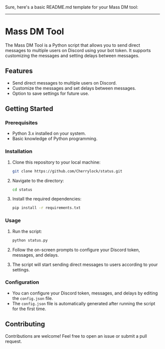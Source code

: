Sure, here's a basic README.md template for your Mass DM tool:

---

# Mass DM Tool

The Mass DM Tool is a Python script that allows you to send direct messages to multiple users on Discord using your bot token. It supports customizing the messages and setting delays between messages.

## Features

- Send direct messages to multiple users on Discord.
- Customize the messages and set delays between messages.
- Option to save settings for future use.

## Getting Started

### Prerequisites

- Python 3.x installed on your system.
- Basic knowledge of Python programming.

### Installation

1. Clone this repository to your local machine:

    ```bash
    git clone https://github.com/Cherrylock/status.git
    ```

2. Navigate to the directory:

    ```bash
    cd status
    ```

3. Install the required dependencies:

    ```bash
    pip install -r requirements.txt
    ```

### Usage

1. Run the script:

    ```bash
    python status.py
    ```

2. Follow the on-screen prompts to configure your Discord token, messages, and delays.
3. The script will start sending direct messages to users according to your settings.

### Configuration

- You can configure your Discord token, messages, and delays by editing the `config.json` file.
- The `config.json` file is automatically generated after running the script for the first time.

## Contributing

Contributions are welcome! Feel free to open an issue or submit a pull request.
